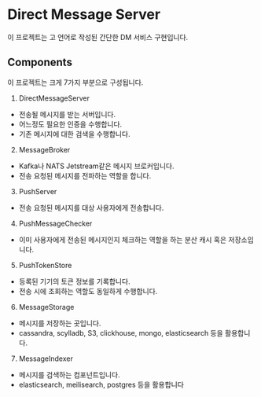# Direct Message Server

이 프로젝트는 고 언어로 작성된 간단한 DM 서비스 구현입니다.  

## Components

이 프로젝트는 크게 7가지 부분으로 구성됩니다.

1. DirectMessageServer
  - 전송될 메시지를 받는 서버입니다.
  - 어느정도 필요한 인증을 수행합니다.
  - 기존 메시지에 대한 검색을 수행합니다.
2. MessageBroker
  - Kafka나 NATS Jetstream같은 메시지 브로커입니다.
  - 전송 요청된 메시지를 전파하는 역할을 합니다.
3. PushServer
  - 전송 요청된 메시지를 대상 사용자에게 전송합니다.
4. PushMessageChecker
  - 이미 사용자에게 전송된 메시지인지 체크하는 역할을 하는 분산 캐시 혹은 저장소입니다.
5. PushTokenStore
  - 등록된 기기의 토큰 정보를 기록합니다.
  - 전송 시에 조회하는 역할도 동일하게 수행합니다.
6. MessageStorage
  - 메시지를 저장하는 곳입니다.
  - cassandra, scylladb, S3, clickhouse, mongo, elasticsearch 등을 활용합니다.
7. MessageIndexer
  - 메시지를 검색하는 컴포넌트입니다.
  - elasticsearch, meilisearch, postgres 등을 활용합니다
